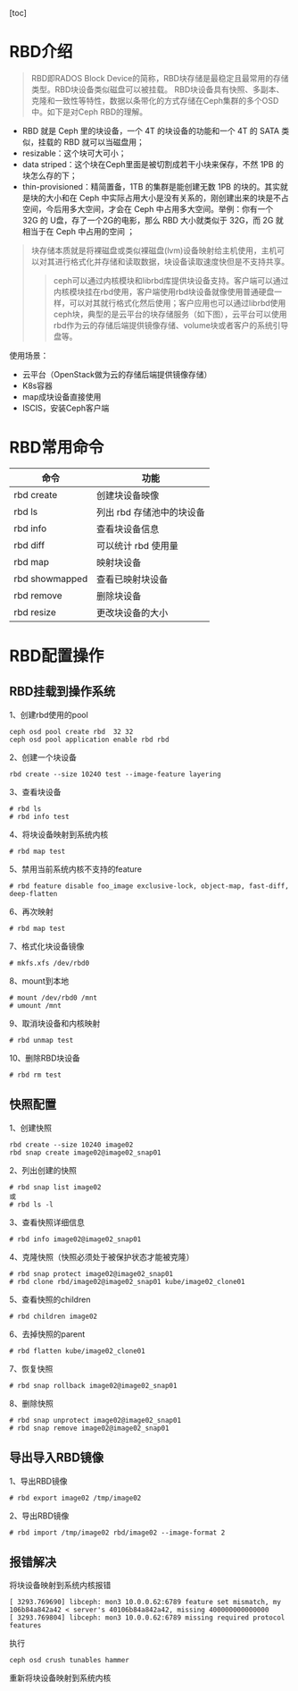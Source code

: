 [toc]
# RBD介绍
> RBD即RADOS Block Device的简称，RBD块存储是最稳定且最常用的存储类型。RBD块设备类似磁盘可以被挂载。 RBD块设备具有快照、多副本、克隆和一致性等特性，数据以条带化的方式存储在Ceph集群的多个OSD中。如下是对Ceph RBD的理解。
- RBD 就是 Ceph 里的块设备，一个 4T 的块设备的功能和一个 4T 的 SATA 类似，挂载的 RBD 就可以当磁盘用；
- resizable：这个块可大可小；
- data striped：这个块在Ceph里面是被切割成若干小块来保存，不然 1PB 的块怎么存的下；
- thin-provisioned：精简置备，1TB 的集群是能创建无数 1PB 的块的。其实就是块的大小和在 Ceph 中实际占用大小是没有关系的，刚创建出来的块是不占空间，今后用多大空间，才会在 Ceph 中占用多大空间。举例：你有一个 32G 的 U盘，存了一个2G的电影，那么 RBD 大小就类似于 32G，而 2G 就相当于在 Ceph 中占用的空间  ；

>块存储本质就是将裸磁盘或类似裸磁盘(lvm)设备映射给主机使用，主机可以对其进行格式化并存储和读取数据，块设备读取速度快但是不支持共享。
>
>>ceph可以通过内核模块和librbd库提供块设备支持。客户端可以通过内核模块挂在rbd使用，客户端使用rbd块设备就像使用普通硬盘一样，可以对其就行格式化然后使用；客户应用也可以通过librbd使用ceph块，典型的是云平台的块存储服务（如下图），云平台可以使用rbd作为云的存储后端提供镜像存储、volume块或者客户的系统引导盘等。

使用场景：

- 云平台（OpenStack做为云的存储后端提供镜像存储）
- K8s容器
- map成块设备直接使用
- ISCIS，安装Ceph客户端
# RBD常用命令
| 命令 | 功能 |
| ------ | ------ |
| rbd create | 创建块设备映像 |
| rbd ls  | 列出 rbd 存储池中的块设备 |
| rbd info  | 查看块设备信息 |
| rbd diff  | 可以统计 rbd 使用量 |
| rbd map  | 映射块设备 |
| rbd showmapped  | 查看已映射块设备 |
| rbd remove  | 删除块设备 |
| rbd resize  | 更改块设备的大小 |
# RBD配置操作
## RBD挂载到操作系统
1、创建rbd使用的pool
```
ceph osd pool create rbd  32 32
ceph osd pool application enable rbd rbd 
```
2、创建一个块设备

```
rbd create --size 10240 test --image-feature layering
```
3、查看块设备
```
# rbd ls
# rbd info test
```
4、将块设备映射到系统内核

```
# rbd map test 
```
5、禁用当前系统内核不支持的feature

```
# rbd feature disable foo_image exclusive-lock, object-map, fast-diff, deep-flatten
```
6、再次映射
```
# rbd map test 
```
7、格式化块设备镜像
```
# mkfs.xfs /dev/rbd0
```
8、mount到本地
```
# mount /dev/rbd0 /mnt
# umount /mnt
```
9、取消块设备和内核映射
```
# rbd unmap test 
```
10、删除RBD块设备
```
# rbd rm test
```
## 快照配置
1、创建快照
```
rbd create --size 10240 image02
rbd snap create image02@image02_snap01
```
2、列出创建的快照
```
# rbd snap list image02
或
# rbd ls -l
```
3、查看快照详细信息
```
# rbd info image02@image02_snap01
```
4、克隆快照（快照必须处于被保护状态才能被克隆）
```
# rbd snap protect image02@image02_snap01
# rbd clone rbd/image02@image02_snap01 kube/image02_clone01
```
5、查看快照的children
```
# rbd children image02
```
6、去掉快照的parent
```
# rbd flatten kube/image02_clone01
```
7、恢复快照
```
# rbd snap rollback image02@image02_snap01
```
8、删除快照
```
# rbd snap unprotect image02@image02_snap01
# rbd snap remove image02@image02_snap01
```


## 导出导入RBD镜像
1、导出RBD镜像
```
# rbd export image02 /tmp/image02
```
2、导出RBD镜像
```
# rbd import /tmp/image02 rbd/image02 --image-format 2 
```

## 报错解决

将块设备映射到系统内核报错

```
[ 3293.769690] libceph: mon3 10.0.0.62:6789 feature set mismatch, my 106b84a842a42 < server's 40106b84a842a42, missing 400000000000000
[ 3293.769804] libceph: mon3 10.0.0.62:6789 missing required protocol features
```

执行

```
ceph osd crush tunables hammer
```

重新将块设备映射到系统内核